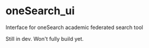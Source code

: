 oneSearch_ui
============

Interface for oneSearch academic federated search tool

Still in dev. Won't fully build yet.
